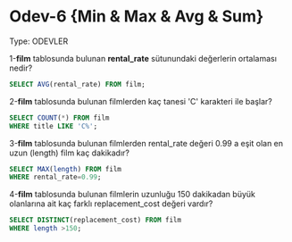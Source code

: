 # Odev-6 {Min & Max & Avg & Sum}

Type: ODEVLER

1-**film** tablosunda bulunan **rental_rate** sütunundaki değerlerin ortalaması nedir?

```sql
SELECT AVG(rental_rate) FROM film;
```

2-**film** tablosunda bulunan filmlerden kaç tanesi 'C' karakteri ile başlar?

```sql
SELECT COUNT(*) FROM film
WHERE title LIKE 'C%';
```

3-**film** tablosunda bulunan filmlerden rental_rate değeri 0.99 a eşit olan en uzun (length) film kaç dakikadır?

```sql
SELECT MAX(length) FROM film
WHERE rental_rate=0.99;
```

4-**film** tablosunda bulunan filmlerin uzunluğu 150 dakikadan büyük olanlarına ait kaç farklı replacement_cost değeri vardır?

```sql
SELECT DISTINCT(replacement_cost) FROM film
WHERE length >150;
```